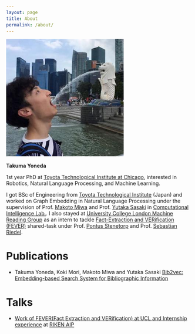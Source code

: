 ```yaml
---
layout: page
title: About
permalink: /about/
---
```


![Takuma Yoneda](/img/tyoneda.jpg)


**Takuma Yoneda**

1st year PhD at [Toyota Technological Institute at Chicago](http://ttic.edu/), 
interested in Robotics, Natural Language Processing, and Machine Learning.

I got BSc of Engineering from [Toyota Technological Institute](https://www.toyota-ti.ac.jp/) (Japan) and worked on Graph Embedding in Natural Language Processing under the supervision of Prof. [Makoto Miwa](https://www.toyota-ti.ac.jp/Lab/Denshi/COIN/people/makoto.miwa/) and Prof. [Yutaka Sasaki](https://www.toyota-ti.ac.jp/Lab/Denshi/COIN/people/yutaka.sasaki/index-e.html) in [Computational Intelligence Lab.](https://www.toyota-ti.ac.jp/Lab/Denshi/COIN/index-e.html).
I also stayed at [University College London Machine Reading Group](https://mr.cs.ucl.ac.uk/) as an intern to tackle [Fact-Extraction and VERification (FEVER)](http://fever.ai/) shared-task under Prof. [Pontus Stenetorp](https://pontus.stenetorp.se/) and Prof. [Sebastian Riedel](http://www.riedelcastro.org/).

# Publications
- Takuma Yoneda, Koki Mori, Makoto Miwa and Yutaka Sasaki [Bib2vec: Embedding-based Search System for Bibliographic Information](http://aclweb.org/anthology/E17-3028)

# Talks
- [Work of FEVER(Fact Extraction and VERification) at UCL and Internship experience](https://aip.riken.jp/events/event_79885/) at [RIKEN AIP](http://www.riken.jp/en/research/labs/aip/)

